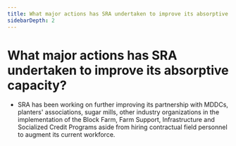 ```yaml
---
title: What major actions has SRA undertaken to improve its absorptive capacity?
sidebarDepth: 2
---
```


# What major actions has SRA undertaken to improve its absorptive capacity?


 - SRA has been working on further improving its partnership with MDDCs, planters' associations, sugar mills, other industry organizations in the implementation of the Block Farm, Farm Support, Infrastructure and Socialized Credit Programs aside from hiring contractual field personnel to augment its current workforce.
